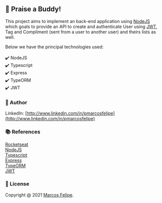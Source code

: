 ## :handshake: Praise a Buddy!

This project aims to implement an back-end application using [NodeJS](https://nodejs.org/en/) which goals to provide an API to create and authenticate User using [JWT](https://jwt.io/), Tag and Compliment (sent from a user to another user) and theirs lists as well.

Below we have the principal technologies used: <br><br>
:heavy_check_mark: NodeJS <br>
:heavy_check_mark: Typescript <br>
:heavy_check_mark: Express <br>
:heavy_check_mark: TypeORM <br>
:heavy_check_mark: JWT <br>

### :bust_in_silhouette: Author

LinkedIn: [http://www.linkedin.com/in/pmarcosfelipe](http://www.linkedin.com/in/pmarcosfelipe)

### :books: References

[Rocketseat](https://rocketseat.com.br/)<br>
[NodeJS](https://nodejs.org/en/)<br>
[Typescript](https://www.typescriptlang.org/)<br>
[Express](https://www.npmjs.com/package/express)<br>
[TypeORM](https://typeorm.io/#/)<br>
[JWT](https://jwt.io/)<br>

### :pencil: License

Copyright @ 2021 [Marcos Felipe](http://www.linkedin.com/in/pmarcosfelipe).<br>
